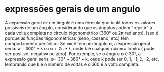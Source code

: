 # expressões gerais de um angulo
A expressão geral de um ângulo é uma fórmula que te dá todos os valores possíveis de um ângulo, considerando que os ângulos podem "repetir" a cada volta completa no círculo trigonométrico (360° ou 2π radianos).
 Isso é porque as funções trigonométricas (seno, cosseno, etc.) têm comportamento periódico.
Se você tem um ângulo ∅, a expressão geral seria:
∅ + 360° • k ou ∅ + 2π • k, onde k é qualquer número inteiro ( pode ser positivo, negativo ou zero).
Por exemplo, se o ângulo ∅ é 30°, a expressão geral seria: ∅= 30° + 360° • k, onde k pode ser 0, 1, -1, 2, -2, etc. lembrando que k é o número de voltas e o 360 é a volta completa.
